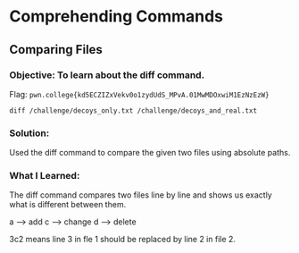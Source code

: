 # Comprehending Commands
## Comparing Files

### Objective: To learn about the diff command.

Flag: `pwn.college{kd5ECZIZxVekv0o1zydUdS_MPvA.01MwMDOxwiM1EzNzEzW}`

```
diff /challenge/decoys_only.txt /challenge/decoys_and_real.txt
```

### Solution:

Used the diff command to compare the given two files using absolute paths.

### What I Learned: 

The diff command compares two files line by line and shows us exactly what is different between them.

a --> add
c --> change
d --> delete

3c2 means line 3 in fle 1 should be replaced by line 2 in file 2.